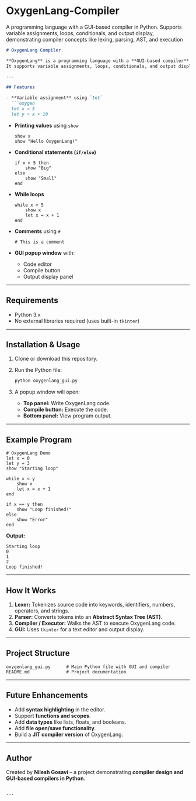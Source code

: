 # OxygenLang-Compiler
A programming language with a GUI-based compiler in Python. Supports variable assignments, loops, conditionals, and output display, demonstrating compiler concepts like lexing, parsing, AST, and execution

````markdown
# OxygenLang Compiler

**OxygenLang** is a programming language with a **GUI-based compiler** built in Python.  
It supports variable assignments, loops, conditionals, and output display, demonstrating compiler concepts such as **lexical analysis, parsing, AST, and code execution**.

---

## Features

- **Variable assignment** using `let`  
  ```oxygen
  let x = 5
  let y = x + 10
````

* **Printing values** using `show`

  ```oxygen
  show x
  show "Hello OxygenLang!"
  ```
* **Conditional statements (`if/else`)**

  ```oxygen
  if x > 5 then
      show "Big"
  else
      show "Small"
  end
  ```
* **While loops**

  ```oxygen
  while x < 5
      show x
      let x = x + 1
  end
  ```
* **Comments** using `#`

  ```oxygen
  # This is a comment
  ```
* **GUI popup window** with:

  * Code editor
  * Compile button
  * Output display panel

---

## Requirements

* Python 3.x
* No external libraries required (uses built-in `tkinter`)

---

## Installation & Usage

1. Clone or download this repository.
2. Run the Python file:

   ```bash
   python oxygenlang_gui.py
   ```
3. A popup window will open:

   * **Top panel:** Write OxygenLang code.
   * **Compile button:** Execute the code.
   * **Bottom panel:** View program output.

---

## Example Program

```oxygen
# OxygenLang Demo
let x = 0
let y = 3
show "Starting loop"

while x < y
    show x
    let x = x + 1
end

if x == y then
    show "Loop finished!"
else
    show "Error"
end
```

**Output:**

```
Starting loop
0
1
2
Loop finished!
```

---

## How It Works

1. **Lexer:** Tokenizes source code into keywords, identifiers, numbers, operators, and strings.
2. **Parser:** Converts tokens into an **Abstract Syntax Tree (AST)**.
3. **Compiler / Executor:** Walks the AST to execute OxygenLang code.
4. **GUI:** Uses `tkinter` for a text editor and output display.

---

## Project Structure

```
oxygenlang_gui.py      # Main Python file with GUI and compiler
README.md              # Project documentation
```

---

## Future Enhancements

* Add **syntax highlighting** in the editor.
* Support **functions and scopes**.
* Add **data types** like lists, floats, and booleans.
* Add **file open/save functionality**.
* Build a **JIT compiler version** of OxygenLang.

---

## Author

Created by **Nilesh Gosavi** – a project demonstrating **compiler design and GUI-based compilers in Python**.

```

---




